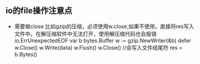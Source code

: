 ## io的file操作注意点
- 需要做close
    比如gzip的压缩，必须使用w.close,如果不使用，直接将res写入文件中。在解压缩软件中无法打开，使用解压缩代码也会报错io.ErrUnexpectedEOF
          var b bytes.Buffer
          w := gzip.NewWriter(&b)
          defer w.Close()
          w.Write(data)
          w.Flush()
          w.Close() //会写入文件结尾符
          res = b.Bytes()